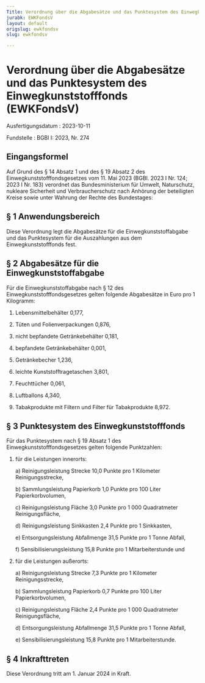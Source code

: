 ```yaml
---
Title: Verordnung über die Abgabesätze und das Punktesystem des Einwegkunststofffonds
jurabk: EWKFondsV
layout: default
origslug: ewkfondsv
slug: ewkfondsv

---
```


# Verordnung über die Abgabesätze und das Punktesystem des Einwegkunststofffonds (EWKFondsV)

Ausfertigungsdatum
:   2023-10-11

Fundstelle
:   BGBl I: 2023, Nr. 274

[^F827630_01_BJNR1120A0023]:     Diese Verordnung dient der Umsetzung von Artikel 8 Absatz 1 bis 7 der Richtlinie (EU) 2019/904 des Europäischen Parlaments und des Rates vom 5. Juni 2019 über die Verringerung der Auswirkungen bestimmter Kunststoffprodukte auf die Umwelt (ABl. L 155 vom 12.6.2019, S. 1).
[^F827630_02_BJNR1120A0023]:     Notifiziert gemäß der Richtlinie (EU) 2015/1535 des Europäischen Parlaments und des Rates vom 9. September 2015 über ein Informationsverfahren auf dem Gebiet der technischen Vorschriften und der Vorschriften für die Dienste der Informationsgesellschaft (ABl. L 241 vom 17.9.2015, S. 1).


## Eingangsformel

Auf Grund des § 14 Absatz 1 und des § 19 Absatz 2 des Einwegkunststofffondsgesetzes vom 11. Mai 2023 (BGBl. 2023 I Nr. 124; 2023 I Nr. 183) verordnet das Bundesministerium für Umwelt, Naturschutz, nukleare Sicherheit und Verbraucherschutz nach Anhörung der beteiligten Kreise sowie unter Wahrung der Rechte des Bundestages:


## § 1 Anwendungsbereich

Diese Verordnung legt die Abgabesätze für die Einwegkunststoffabgabe und das Punktesystem für die Auszahlungen aus dem Einwegkunststofffonds fest.


## § 2 Abgabesätze für die Einwegkunststoffabgabe

Für die Einwegkunststoffabgabe nach § 12 des Einwegkunststofffondsgesetzes gelten folgende Abgabesätze in Euro pro 1 Kilogramm:

1.  Lebensmittelbehälter 0,177,


2.  Tüten und Folienverpackungen 0,876,


3.  nicht bepfandete Getränkebehälter 0,181,


4.  bepfandete Getränkebehälter 0,001,


5.  Getränkebecher 1,236,


6.  leichte Kunststofftragetaschen 3,801,


7.  Feuchttücher 0,061,


8.  Luftballons 4,340,


9.  Tabakprodukte mit Filtern und Filter für Tabakprodukte 8,972.





## § 3 Punktesystem des Einwegkunststofffonds

Für das Punktesystem nach § 19 Absatz 1 des Einwegkunststofffondsgesetzes gelten folgende Punktzahlen:

1.  für die Leistungen innerorts:

    a)  Reinigungsleistung Strecke 10,0 Punkte pro 1 Kilometer Reinigungsstrecke,


    b)  Sammlungsleistung Papierkorb 1,0 Punkte pro 100 Liter Papierkorbvolumen,


    c)  Reinigungsleistung Fläche 3,0 Punkte pro 1 000 Quadratmeter Reinigungsfläche,


    d)  Reinigungsleistung Sinkkasten 2,4 Punkte pro 1 Sinkkasten,


    e)  Entsorgungsleistung Abfallmenge 31,5 Punkte pro 1 Tonne Abfall,


    f)  Sensibilisierungsleistung 15,8 Punkte pro 1 Mitarbeiterstunde und





2.  für die Leistungen außerorts:

    a)  Reinigungsleistung Strecke 7,3 Punkte pro 1 Kilometer Reinigungsstrecke,


    b)  Sammlungsleistung Papierkorb 0,7 Punkte pro 100 Liter Papierkorbvolumen,


    c)  Reinigungsleistung Fläche 2,4 Punkte pro 1 000 Quadratmeter Reinigungsfläche,


    d)  Entsorgungsleistung Abfallmenge 31,5 Punkte pro 1 Tonne Abfall,


    e)  Sensibilisierungsleistung 15,8 Punkte pro 1 Mitarbeiterstunde.








## § 4 Inkrafttreten

Diese Verordnung tritt am 1. Januar 2024 in Kraft.


